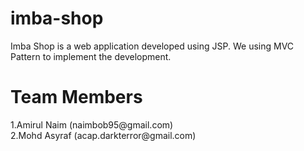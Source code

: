 # imba-shop

Imba Shop is a web application developed using JSP. We using MVC Pattern to implement the development.

<h1> Team Members </h1>
1.Amirul Naim (naimbob95@gmail.com) <br>
2.Mohd Asyraf (acap.darkterror@gmail.com)



